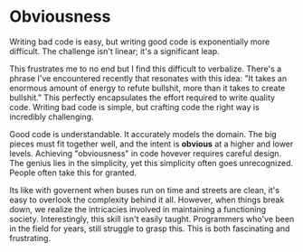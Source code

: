# Obviousness

Writing bad code is easy, but writing good code is exponentially more difficult. The challenge isn't linear; it's a significant leap.

This frustrates me to no end but I find this difficult to verbalize. There's a phrase I've encountered recently that resonates with this idea: "It takes an enormous amount of energy to refute bullshit, more than it takes to create bullshit." This perfectly encapsulates the effort required to write quality code. Writing bad code is simple, but crafting code the right way is incredibly challenging.

Good code is understandable. It accurately models the domain. The big pieces must fit together well, and the intent is **obvious** at a higher and lower levels. Achieving "obviousness" in code hovever requires careful design. The genius lies in the simplicity, yet this simplicity often goes unrecognized. People often take this for granted. 

Its like with governent when buses run on time and streets are clean, it's easy to overlook the complexity behind it all. However, when things break down, we realize the intricacies involved in maintaining a functioning society. Interestingly, this skill isn't easily taught. Programmers who've been in the field for years, still struggle to grasp this. This is both fascinating and frustrating.
